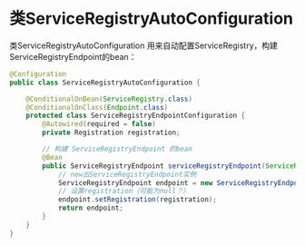 # 类ServiceRegistryAutoConfiguration

类ServiceRegistryAutoConfiguration 用来自动配置ServiceRegistry，构建ServiceRegistryEndpoint的bean：

```java
@Configuration
public class ServiceRegistryAutoConfiguration {

	@ConditionalOnBean(ServiceRegistry.class)
	@ConditionalOnClass(Endpoint.class)
	protected class ServiceRegistryEndpointConfiguration {
		@Autowired(required = false)
		private Registration registration;

		// 构建 ServiceRegistryEndpoint 的bean
		@Bean
		public ServiceRegistryEndpoint serviceRegistryEndpoint(ServiceRegistry serviceRegistry) {
        	// new出ServiceRegistryEndpoint实例
			ServiceRegistryEndpoint endpoint = new ServiceRegistryEndpoint(serviceRegistry);
            // 设置registration（可能为null？）
			endpoint.setRegistration(registration);
			return endpoint;
		}
	}
}
```

